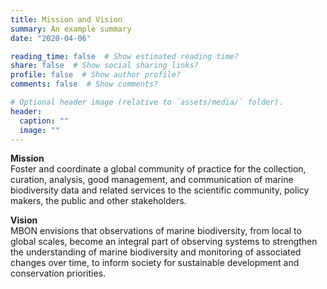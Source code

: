 ```yaml
---
title: Mission and Vision
summary: An example summary
date: "2020-04-06"

reading_time: false  # Show estimated reading time?
share: false  # Show social sharing links?
profile: false  # Show author profile?
comments: false  # Show comments?

# Optional header image (relative to `assets/media/` folder).
header:
  caption: ""
  image: ""
---
```


**Mission**  
Foster and coordinate a global community of practice for the collection, curation, analysis, good management, and communication of marine biodiversity data and related services to the scientific community, policy makers, the public and other stakeholders. 

**Vision**  
MBON envisions that observations of marine biodiversity, from local to global scales, become an integral part of observing systems to strengthen the understanding of marine biodiversity and monitoring of associated changes over time, to inform society for sustainable development and conservation priorities.
